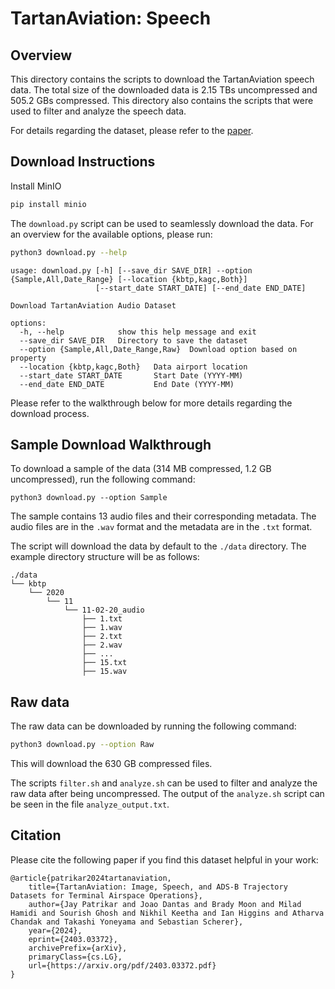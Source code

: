 # TartanAviation: Speech

## Overview

This directory contains the scripts to download the TartanAviation speech data. The total size of the downloaded data is 2.15 TBs uncompressed and 505.2 GBs compressed. This directory also contains the scripts that were used to filter and analyze the speech data.

For details regarding the dataset, please refer to the [paper](http://arxiv.org/abs/2403.03372).

## Download Instructions
Install MinIO
```sh
pip install minio
```
The `download.py` script can be used to seamlessly download the data. For an overview for the available options, please run:

```sh
python3 download.py --help
```

```output
usage: download.py [-h] [--save_dir SAVE_DIR] --option {Sample,All,Date_Range} [--location {kbtp,kagc,Both}]
                   [--start_date START_DATE] [--end_date END_DATE]

Download TartanAviation Audio Dataset

options:
  -h, --help            show this help message and exit
  --save_dir SAVE_DIR   Directory to save the dataset
  --option {Sample,All,Date_Range,Raw}  Download option based on property
  --location {kbtp,kagc,Both}   Data airport location
  --start_date START_DATE       Start Date (YYYY-MM)
  --end_date END_DATE           End Date (YYYY-MM)
```

Please refer to the walkthrough below for more details regarding the download process.

## Sample Download Walkthrough

To download a sample of the data (314 MB compressed, 1.2 GB uncompressed), run the following command:

```
python3 download.py --option Sample
```

The sample contains 13 audio files and their corresponding metadata. The audio files are in the `.wav` format and the metadata are in the `.txt` format.

The script will download the data by default to the `./data` directory. The example directory structure will be as follows:

```
./data
└── kbtp
    └── 2020
        └── 11
            └── 11-02-20_audio
                ├── 1.txt
                ├── 1.wav
                ├── 2.txt
                ├── 2.wav
                ├── ...
                ├── 15.txt
                ├── 15.wav
```

## Raw data

The raw data can be downloaded by running the following command:

```sh
python3 download.py --option Raw
```
This will download the 630 GB compressed files.

The scripts `filter.sh` and `analyze.sh` can be used to filter and analyze the raw data after being uncompressed. The output of the `analyze.sh` script can be seen in the file `analyze_output.txt`.


## Citation
Please cite the following paper if you find this dataset helpful in your work:

```
@article{patrikar2024tartanaviation,
	title={TartanAviation: Image, Speech, and ADS-B Trajectory Datasets for Terminal Airspace Operations}, 
	author={Jay Patrikar and Joao Dantas and Brady Moon and Milad Hamidi and Sourish Ghosh and Nikhil Keetha and Ian Higgins and Atharva Chandak and Takashi Yoneyama and Sebastian Scherer},
	year={2024},
	eprint={2403.03372},
	archivePrefix={arXiv},
	primaryClass={cs.LG},
	url={https://arxiv.org/pdf/2403.03372.pdf}
}
```